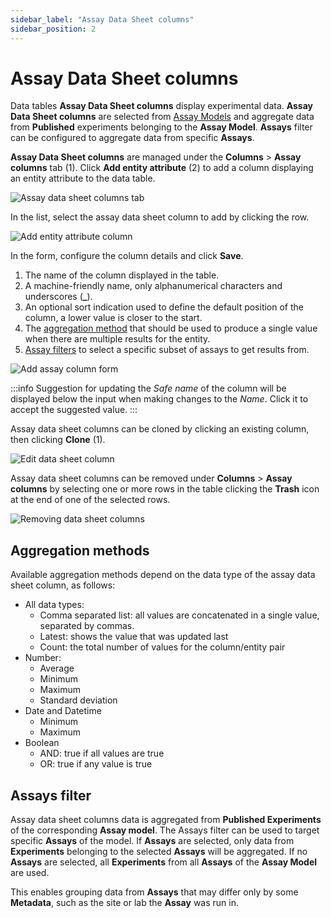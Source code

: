 ```yaml
---
sidebar_label: "Assay Data Sheet columns"
sidebar_position: 2
---
```


# Assay Data Sheet columns

Data tables **Assay Data Sheet columns** display experimental data. **Assay Data Sheet columns** are selected from [Assay Models](../assays/setting-up/assay_models.md) and aggregate data from **Published** experiments belonging to the **Assay Model**. **Assays** filter can be configured to aggregate data from specific **Assays**.

**Assay Data Sheet columns** are managed under the **Columns** > **Assay columns** tab (1).
Click **Add entity attribute** (2) to add a column displaying an entity attribute to the data table.

![Assay data sheet columns tab](./assets/add_assay_column.png)

In the list, select the assay data sheet column to add by clicking the row.

![Add entity attribute column](./assets/select_assay_column.png)

In the form, configure the column details and click **Save**.

1. The name of the column displayed in the table.
2. A machine-friendly name, only alphanumerical characters and underscores (**\_**).
3. An optional sort indication used to define the default position of the column, a lower value is closer to the start.
4. The [aggregation method](#aggregation-methods) that should be used to produce a single value when there are multiple results for the entity.
5. [Assay filters](#assay-filters) to select a specific subset of assays to get results from.

![Add assay column form](./assets/add_assay_column_form.png)

:::info
Suggestion for updating the _Safe name_ of the column will be displayed below the input when making changes to the _Name_. Click it to accept the suggested value.
:::

Assay data sheet columns can be cloned by clicking an existing column, then clicking **Clone** (1).

![Edit data sheet column](./assets/edit_assay_column.png)

Assay data sheet columns can be removed under **Columns** > **Assay columns** by selecting one or more rows in the table clicking the **Trash** icon at the end of one of the selected rows.

![Removing data sheet columns](./assets/remove_data_sheet_column.png)

## Aggregation methods

Available aggregation methods depend on the data type of the assay data sheet column, as follows:

- All data types:
  - Comma separated list: all values are concatenated in a single value, separated by commas.
  - Latest: shows the value that was updated last
  - Count: the total number of values for the column/entity pair
- Number:
  - Average
  - Minimum
  - Maximum
  - Standard deviation
- Date and Datetime
  - Minimum
  - Maximum
- Boolean
  - AND: true if all values are true
  - OR: true if any value is true

## Assays filter

Assay data sheet columns data is aggregated from **Published Experiments** of the corresponding **Assay model**. The Assays filter can be used to target specific **Assays** of the model. If **Assays** are selected, only data from **Experiments** belonging to the selected **Assays** will be aggregated. If no **Assays** are selected, all **Experiments** from all **Assays** of the **Assay Model** are used.

This enables grouping data from **Assays** that may differ only by some **Metadata**, such as the site or lab the **Assay** was run in.
